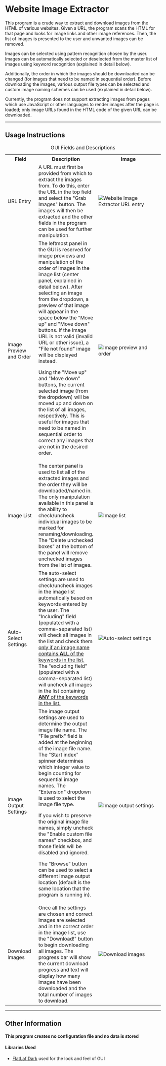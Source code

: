 # Website Image Extractor

This program is a crude way to extract and download images from the HTML of various websites.  Given a URL, the program scans the HTML for that page and looks for image links and other image references.  Then, the list of images is presented to the user and unwanted images can be removed.

Images can be selected using pattern recognition chosen by the user.  Images can be automatically selected or deselected from the master list of images using keyword recognition (explained in detail below). 

Additionally, the order in which the images should be downloaded can be changed (for images that need to be named in sequential order).  Before downloading the images, various output file types can be selected and custom image naming schemes can be used (explained in detail below).

Currently, the program does not support extracting images from pages which use JavaScript or other languages to render images after the page is loaded; only image URLs found in the HTML code of the given URL can be downloaded.

---

## Usage Instructions

<table>
<caption>GUI Fields and Descriptions</caption>
<tr>
<th width = "20%">Field</th>
<th width = "35%">Description</th>
<th width = "45%">Image</th>
</tr>

<tr>
<td>URL Entry</td>
<td>A URL must first be provided from which to extract the images from.  To do this, enter the URL in the top field and select the "Grab Images" button.  The images will then be extracted and the other fields in the program can be used for further manipulation.</td>
<td width = "33%"><img src = "https://www.bensuniverse.com/media/software/website-image-extractor/Website-Image-Extractor-url.jpg" alt = "Website Image Extractor URL entry"></td>
</tr>

<tr>
<td>Image Preview and Order</td>
<td>The leftmost panel in the GUI is reserved for image previews and manipulation of the order of images in the image list (center panel, explained in detail below).  After selecting an image from the dropdown, a preview of that image will appear in the space below the "Move up" and "Move down" buttons.  If the image URL is not valid (invalid URL or other issue), a "File not found" image will be displayed instead.

Using the "Move up" and "Move down" buttons, the current selected image (from the dropdown) will be moved up and down on the list of all images, respectively.  This is useful for images that need to be named in sequential order to correct any images that are not in the desired order.</td>
<td><img src = "https://www.bensuniverse.com/media/software/website-image-extractor/Website-Image-Extractor-image-preview.jpg" alt = "Image preview and order"></td>
</tr>

<tr>
<td>Image List</td>
<td>The center panel is used to list all of the extracted images and the order they will be downloaded/named in.  The only manipulation available in this panel is the ability to check/uncheck individual images to be marked for renaming/downloading.  The "Delete unchecked boxes" at the bottom of the panel will remove unchecked images from the list of images.</td>
<td><img src = "https://www.bensuniverse.com/media/software/website-image-extractor/Website-Image-Extractor-image-list.jpg" alt = "Image list"></td>
</tr>

<tr>
<td>Auto-Select Settings</td>
<td>The auto-select settings are used to check/uncheck images in the image list automatically based on keywords entered by the user.  The "Including" field (populated with a comma-separated list) will check all images in the list and check them <u>only if an image name contains <b>ALL</b> of the keywords in the list.</u>  The "excluding field" (populated with a comma-separated list) will uncheck all images in the list containing <u><b>ANY</b> of the keywords in the list.</u></td>
<td><img src = "https://www.bensuniverse.com/media/software/website-image-extractor/Website-Image-Extractor-auto-select.jpg" alt = "Auto-select settings"></td>
</tr>

<tr>
<td>Image Output Settings</td>
<td>The image output settings are used to determine the output image file name.  The "File prefix" field is added at the beginning of the image file name.  The "Start index" spinner determines which integer value to begin counting for sequential image names.  The "Extension" dropdown is used to select the image file type.

If you wish to preserve the original image file names, simply uncheck the "Enable custom file names" checkbox, and those fields will be disabled and ignored.

The "Browse" button can be used to select a different image output location (default is the same location that the program is running in).</td>
<td><img src = "https://www.bensuniverse.com/media/software/website-image-extractor/Website-Image-Extractor-image-output.jpg" alt = "Image output settings"></td>
</tr>

<tr>
<td>Download Images</td>
<td>Once all the settings are chosen and correct images are selected and in the correct order in the image list, use the "Download!" button to begin downloading all images.  The progress bar will show the current download progress and text will display how many images have been downloaded and the total number of images to download.</td>
<td><img src = "https://www.bensuniverse.com/media/software/website-image-extractor/Website-Image-Extractor-download.jpg" alt = "Download images"></td>
</tr>
</table>

---

## Other Information

#### This program creates no configuration file and no data is stored

#### Libraries Used
- [FlatLaf Dark](https://www.formdev.com/flatlaf/) used for the look and feel of GUI